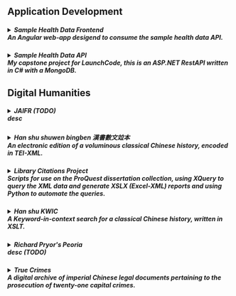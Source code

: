 <!-- TEMPLATE
<h5>
  <details>
    <summary>
      title  
      <br/>desc
    </summary>
    add'l information
  </details>
</h5>
-->
<h2>Application Development</h2>

<h5>
  <details>
    <summary>
      Sample Health Data Frontend
      <br/>An Angular web-app desigend to consume the sample health data API.  
    </summary>
    https://github.com/spmcginnis/HealthDataFrontend
  </details>
</h5>
<h5>
  <details>
    <summary>
      Sample Health Data API
      <br/>My capstone project for LaunchCode, this is an ASP.NET RestAPI written in C# with a MongoDB.  
    </summary>
    https://github.com/spmcginnis/sample-HealthDataAPI
  </details>
</h5>

<h2>Digital Humanities</h2>

<h5>
  <details>
    <summary>
      JAIFR (TODO)
      <br/>desc
    </summary>
    add'l information
  </details>
</h5>
<h5>
  <details>
    <summary>
      Han shu shuwen bingben 漢書數文竝本
      <br/>An electronic edition of a voluminous classical Chinese history, encoded in TEI-XML.
    </summary>
    TODO: Progress to date
    <br/>
    <a href="https://github.com/spmcginnis/HS-swbb">Source Files</a>
  </details>
</h5> 
<h5>
  <details>
    <summary>
      Library Citations Project
      <br/>Scripts for use on the ProQuest dissertation collection, using XQuery to query the XML data and generate XSLX (Excel-XML) reports and using Python to automate the queries.
    </summary>
    For more details, see the following article, esp. pages 89 ff.
    Edwards, Jones, and McGinnis (2017). "Big Date for Big Questions: Assessing the Impact of Non-English Language Sources on Doctoral Research at Berkeley."<a href="http://www.ala.org/acrl/sites/ala.org.acrl/files/content/conferences/confsandpreconfs/2017/BigDataforBigQuestions.pdf">View Article</a>
    <br/><a href="https://github.com/spmcginnis/LibCitationsProject_2017">Source Files</a>
  </details>
</h5>
<h5>
  <details>
    <summary>
      Han shu KWIC  
      <br/>A Keyword-in-context search for a classical Chinese history, written in XSLT.
    </summary>
    <a href="https://github.com/spmcginnis/Hanshu_KWIC_2014">Source Files</a>
    <br/>TODO add poster as image
  </details>
</h5>
<h5>
  <details>
    <summary>
      Richard Pryor's Peoria
      <br/>desc (TODO)
    </summary>
    My contribution included:
    <ul>
      <li>Designing the layout for several pages.</li>
      <li>Reorganizing the Wordpress backend.</li>
      <li>Developing the imgage carousel, the maps views, and svg network visualization.</li>
    </ul>
    <a href="www.becomingrichardpryor.com/pryors-peoria/">View Site</a>
  </details>
</h5>
<h5>
  <details>
    <summary>
      True Crimes
      <br/>A digital archive of imperial Chinese legal documents pertaining to the prosecution of twenty-one capital crimes.
    </summary>
    My contribution included:
    <ul>
      <li>Creating a document model for the Chinese texts.</li>
      <li>Generating XML templates for each of the documents, in conformance with TEI P5 standards.</li>
      <li>Solving problems related to centuries-old Chinese handwriting.</li>
    </ul>
    <a href="http://digital.wustl.edu/truecrimes/">View Site</a>    
  </details>
</h5>
